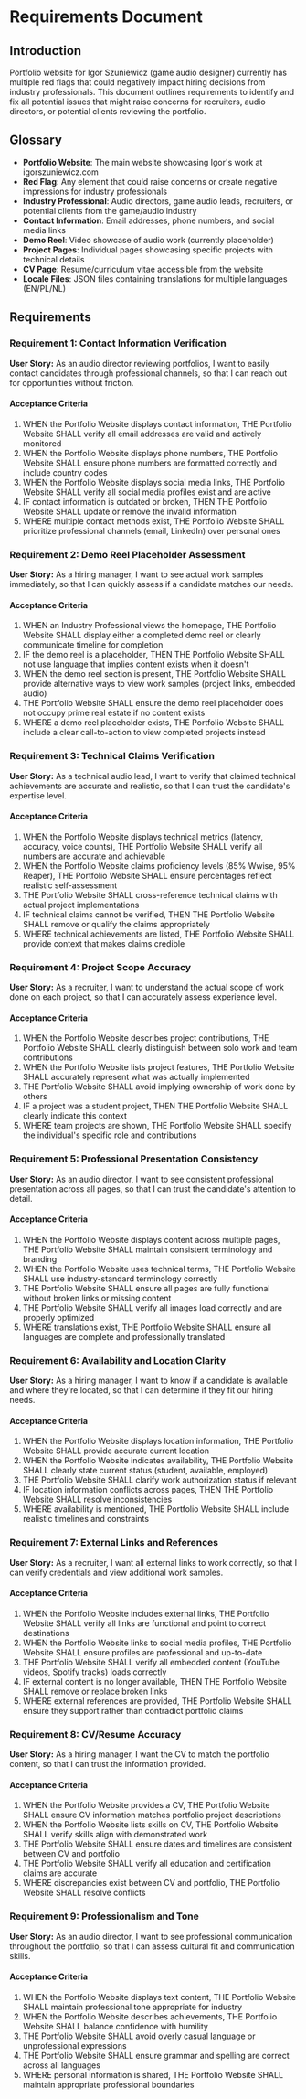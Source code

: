# Requirements Document

## Introduction

Portfolio website for Igor Szuniewicz (game audio designer) currently has multiple red flags that could negatively impact hiring decisions from industry professionals. This document outlines requirements to identify and fix all potential issues that might raise concerns for recruiters, audio directors, or potential clients reviewing the portfolio.

## Glossary

- **Portfolio Website**: The main website showcasing Igor's work at igorszuniewicz.com
- **Red Flag**: Any element that could raise concerns or create negative impressions for industry professionals
- **Industry Professional**: Audio directors, game audio leads, recruiters, or potential clients from the game/audio industry
- **Contact Information**: Email addresses, phone numbers, and social media links
- **Demo Reel**: Video showcase of audio work (currently placeholder)
- **Project Pages**: Individual pages showcasing specific projects with technical details
- **CV Page**: Resume/curriculum vitae accessible from the website
- **Locale Files**: JSON files containing translations for multiple languages (EN/PL/NL)

## Requirements

### Requirement 1: Contact Information Verification

**User Story:** As an audio director reviewing portfolios, I want to easily contact candidates through professional channels, so that I can reach out for opportunities without friction.

#### Acceptance Criteria

1. WHEN the Portfolio Website displays contact information, THE Portfolio Website SHALL verify all email addresses are valid and actively monitored
2. WHEN the Portfolio Website displays phone numbers, THE Portfolio Website SHALL ensure phone numbers are formatted correctly and include country codes
3. WHEN the Portfolio Website displays social media links, THE Portfolio Website SHALL verify all social media profiles exist and are active
4. IF contact information is outdated or broken, THEN THE Portfolio Website SHALL update or remove the invalid information
5. WHERE multiple contact methods exist, THE Portfolio Website SHALL prioritize professional channels (email, LinkedIn) over personal ones

### Requirement 2: Demo Reel Placeholder Assessment

**User Story:** As a hiring manager, I want to see actual work samples immediately, so that I can quickly assess if a candidate matches our needs.

#### Acceptance Criteria

1. WHEN an Industry Professional views the homepage, THE Portfolio Website SHALL display either a completed demo reel or clearly communicate timeline for completion
2. IF the demo reel is a placeholder, THEN THE Portfolio Website SHALL not use language that implies content exists when it doesn't
3. WHEN the demo reel section is present, THE Portfolio Website SHALL provide alternative ways to view work samples (project links, embedded audio)
4. THE Portfolio Website SHALL ensure the demo reel placeholder does not occupy prime real estate if no content exists
5. WHERE a demo reel placeholder exists, THE Portfolio Website SHALL include a clear call-to-action to view completed projects instead

### Requirement 3: Technical Claims Verification

**User Story:** As a technical audio lead, I want to verify that claimed technical achievements are accurate and realistic, so that I can trust the candidate's expertise level.

#### Acceptance Criteria

1. WHEN the Portfolio Website displays technical metrics (latency, accuracy, voice counts), THE Portfolio Website SHALL verify all numbers are accurate and achievable
2. WHEN the Portfolio Website claims proficiency levels (85% Wwise, 95% Reaper), THE Portfolio Website SHALL ensure percentages reflect realistic self-assessment
3. THE Portfolio Website SHALL cross-reference technical claims with actual project implementations
4. IF technical claims cannot be verified, THEN THE Portfolio Website SHALL remove or qualify the claims appropriately
5. WHERE technical achievements are listed, THE Portfolio Website SHALL provide context that makes claims credible

### Requirement 4: Project Scope Accuracy

**User Story:** As a recruiter, I want to understand the actual scope of work done on each project, so that I can accurately assess experience level.

#### Acceptance Criteria

1. WHEN the Portfolio Website describes project contributions, THE Portfolio Website SHALL clearly distinguish between solo work and team contributions
2. WHEN the Portfolio Website lists project features, THE Portfolio Website SHALL accurately represent what was actually implemented
3. THE Portfolio Website SHALL avoid implying ownership of work done by others
4. IF a project was a student project, THEN THE Portfolio Website SHALL clearly indicate this context
5. WHERE team projects are shown, THE Portfolio Website SHALL specify the individual's specific role and contributions

### Requirement 5: Professional Presentation Consistency

**User Story:** As an audio director, I want to see consistent professional presentation across all pages, so that I can trust the candidate's attention to detail.

#### Acceptance Criteria

1. WHEN the Portfolio Website displays content across multiple pages, THE Portfolio Website SHALL maintain consistent terminology and branding
2. WHEN the Portfolio Website uses technical terms, THE Portfolio Website SHALL use industry-standard terminology correctly
3. THE Portfolio Website SHALL ensure all pages are fully functional without broken links or missing content
4. THE Portfolio Website SHALL verify all images load correctly and are properly optimized
5. WHERE translations exist, THE Portfolio Website SHALL ensure all languages are complete and professionally translated

### Requirement 6: Availability and Location Clarity

**User Story:** As a hiring manager, I want to know if a candidate is available and where they're located, so that I can determine if they fit our hiring needs.

#### Acceptance Criteria

1. WHEN the Portfolio Website displays location information, THE Portfolio Website SHALL provide accurate current location
2. WHEN the Portfolio Website indicates availability, THE Portfolio Website SHALL clearly state current status (student, available, employed)
3. THE Portfolio Website SHALL clarify work authorization status if relevant
4. IF location information conflicts across pages, THEN THE Portfolio Website SHALL resolve inconsistencies
5. WHERE availability is mentioned, THE Portfolio Website SHALL include realistic timelines and constraints

### Requirement 7: External Links and References

**User Story:** As a recruiter, I want all external links to work correctly, so that I can verify credentials and view additional work samples.

#### Acceptance Criteria

1. WHEN the Portfolio Website includes external links, THE Portfolio Website SHALL verify all links are functional and point to correct destinations
2. WHEN the Portfolio Website links to social media profiles, THE Portfolio Website SHALL ensure profiles are professional and up-to-date
3. THE Portfolio Website SHALL verify all embedded content (YouTube videos, Spotify tracks) loads correctly
4. IF external content is no longer available, THEN THE Portfolio Website SHALL remove or replace broken links
5. WHERE external references are provided, THE Portfolio Website SHALL ensure they support rather than contradict portfolio claims

### Requirement 8: CV/Resume Accuracy

**User Story:** As a hiring manager, I want the CV to match the portfolio content, so that I can trust the information provided.

#### Acceptance Criteria

1. WHEN the Portfolio Website provides a CV, THE Portfolio Website SHALL ensure CV information matches portfolio project descriptions
2. WHEN the Portfolio Website lists skills on CV, THE Portfolio Website SHALL verify skills align with demonstrated work
3. THE Portfolio Website SHALL ensure dates and timelines are consistent between CV and portfolio
4. THE Portfolio Website SHALL verify all education and certification claims are accurate
5. WHERE discrepancies exist between CV and portfolio, THE Portfolio Website SHALL resolve conflicts

### Requirement 9: Professionalism and Tone

**User Story:** As an audio director, I want to see professional communication throughout the portfolio, so that I can assess cultural fit and communication skills.

#### Acceptance Criteria

1. WHEN the Portfolio Website displays text content, THE Portfolio Website SHALL maintain professional tone appropriate for industry
2. WHEN the Portfolio Website describes achievements, THE Portfolio Website SHALL balance confidence with humility
3. THE Portfolio Website SHALL avoid overly casual language or unprofessional expressions
4. THE Portfolio Website SHALL ensure grammar and spelling are correct across all languages
5. WHERE personal information is shared, THE Portfolio Website SHALL maintain appropriate professional boundaries
